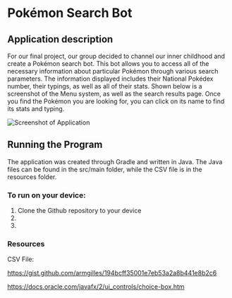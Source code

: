 # Pokémon Search Bot

## Application description 

For our final project, our group decided to channel our inner childhood and create a Pokémon search bot. This bot allows you to access all of the necessary information about particular Pokémon through various search parameters. The information displayed includes their National Pokédex number, their typings, as well as all of their stats. Shown below is a screenshot of the Menu system, as well as the search results page. Once you find the Pokémon you are looking for, you can click on its name to find its stats and typing. 

<img src="/" alt="Screenshot of Application">

## Running the Program 

The application was created through Gradle and written in Java. The Java files can be found in the src/main folder, while the CSV file is in the resources folder.

### To run on your device:

1. Clone the Github repository to your device
2. 
3. 

### Resources 

CSV File: 

https://gist.github.com/armgilles/194bcff35001e7eb53a2a8b441e8b2c6 

https://docs.oracle.com/javafx/2/ui_controls/choice-box.htm 

